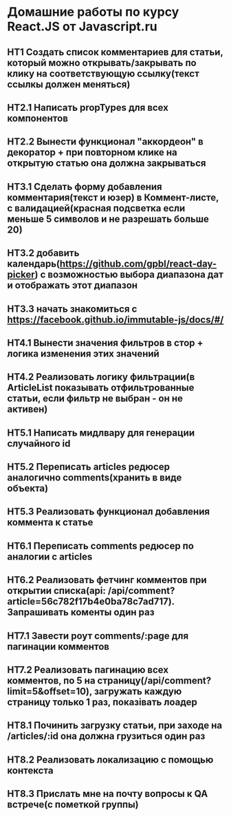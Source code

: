 # Домашние работы по курсу React.JS от Javascript.ru

## HT1 Создать список комментариев для статьи, который можно открывать/закрывать по клику на соответствующую ссылку(текст ссылкы должен меняться)

## HT2.1 Написать propTypes для всех компонентов
## HT2.2 Вынести функционал "аккордеон" в декоратор + при повторном клике на открытую статью она должна закрываться

## HT3.1 Сделать форму добавления комментария(текст и юзер) в Коммент-листе, с валидацией(красная подсветка если меньше 5 символов и не разрешать больше 20)
## HT3.2 добавить календарь(https://github.com/gpbl/react-day-picker) с возможностью выбора диапазона дат и отображать этот диапазон
## HT3.3 начать знакомиться с https://facebook.github.io/immutable-js/docs/#/

## HT4.1 Вынести значения фильтров в стор + логика изменения этих значений
## HT4.2 Реализовать логику фильтрации(в ArticleList показывать отфильтрованные статьи, если фильтр не выбран - он не активен)

## HT5.1 Написать мидлвару для генерации случайного id
## HT5.2 Переписать articles редюсер аналогично comments(хранить в виде объекта)
## HT5.3 Реализовать функционал добавления коммента к статье

## HT6.1 Переписать comments редюсер по аналогии с articles
## HT6.2 Реализовать фетчинг комментов при открытии списка(api: /api/comment?article=56c782f17b4e0ba78c7ad717). Запрашивать коменты один раз

## HT7.1 Завести роут comments/:page для пагинации комментов
## HT7.2 Реализовать пагинацию всех комментов, по 5 на страницу(/api/comment?limit=5&offset=10), загружать каждую страницу только 1 раз, показівать лоадер

## HT8.1 Починить загрузку статьи, при заходе на /articles/:id она должна грузиться один раз
## HT8.2 Реализовать локализацию с помощью контекста
## HT8.3 Прислать мне на почту вопросы к QA встрече(с пометкой группы)